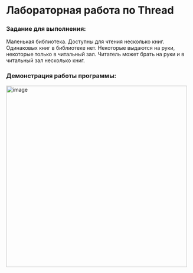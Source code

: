 # Лабораторная работа по Thread
### Задание для выполнения: 
Маленькая библиотека. Доступны для чтения несколько книг. Одинаковых книг в библиотеке нет. Некоторые выдаются на руки, некоторые только в читальный зал. Читатель может брать на руки и в читальный зал несколько книг.
### Демонстрация работы программы:

<img width="490" alt="image" src="https://user-images.githubusercontent.com/90133237/235652390-da37dcc8-6f29-4fa6-b44d-715dc05aab36.png">


